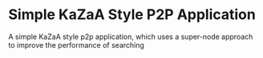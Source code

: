 # Simple KaZaA Style P2P Application
A simple KaZaA style p2p application, which uses a super-node approach to improve the performance of searching
